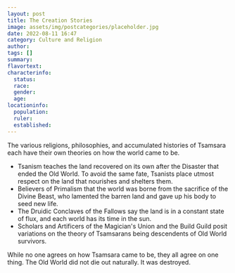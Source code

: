 ```yaml
---
layout: post
title: The Creation Stories
image: assets/img/postcategories/placeholder.jpg
date: 2022-08-11 16:47
category: Culture and Religion
author: 
tags: []
summary: 
flavortext: 
characterinfo:
  status: 
  race: 
  gender: 
  age: 
locationinfo:
  population: 
  ruler: 
  established: 
---
```


The various religions, philosophies, and accumulated histories of Tsamsara each have their own theories on how the world came to be.
 
- Tsanism teaches the land recovered on its own after the Disaster that ended the Old World. To avoid the same fate, Tsanists place utmost respect on the land that nourishes and shelters them.
- Believers of Primalism that the world was borne from the sacrifice of the Divine Beast, who lamented the barren land and gave up his body to seed new life.
- The Druidic Conclaves of the Fallows say the land is in a constant state of flux, and each world has its time in the sun.  
- Scholars and Artificers of the Magician's Union and the Build Guild posit variations on the theory of Tsamsarans being descendents of Old World survivors.
 
While no one agrees on how Tsamsara came to be, they all agree on one thing. The Old World did not die out naturally. It was destroyed.
